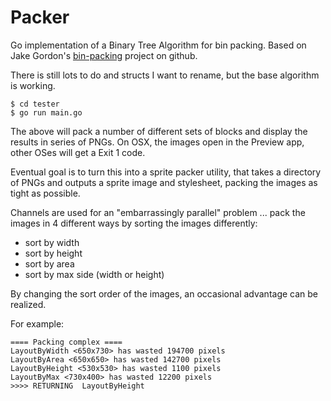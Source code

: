 # Packer

Go implementation of a Binary Tree Algorithm for bin packing.  Based on
Jake Gordon's [bin-packing](https://github.com/jakesgordon/bin-packing)
project on github.

There is still lots to do and structs I want to rename, but the base
algorithm is working.

    $ cd tester
    $ go run main.go

The above will pack a number of different sets of blocks and display
the results in series of PNGs.  On OSX, the images open in the
Preview app, other OSes will get a Exit 1 code.

Eventual goal is to turn this into a sprite packer utility, that takes
a directory of PNGs and outputs a sprite image and stylesheet, packing
the images as tight as possible.

Channels are used for an "embarrassingly parallel" problem ... pack the
images in 4 different ways by sorting the images differently:

* sort by width
* sort by height
* sort by area
* sort by max side (width or height)

By changing the sort order of the images, an occasional advantage can
be realized.

For example:

	==== Packing complex ====
	LayoutByWidth <650x730> has wasted 194700 pixels
	LayoutByArea <650x650> has wasted 142700 pixels
	LayoutByHeight <530x530> has wasted 1100 pixels
	LayoutByMax <730x400> has wasted 12200 pixels
	>>>> RETURNING  LayoutByHeight

